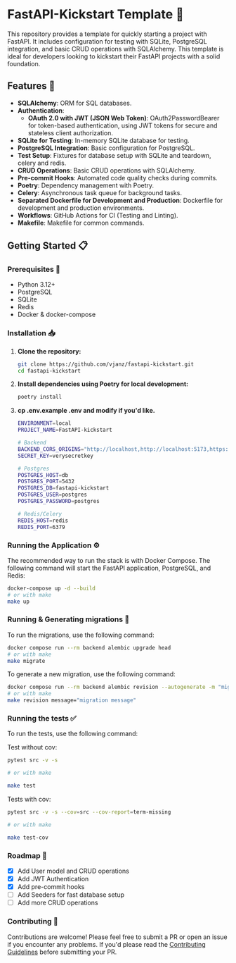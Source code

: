# FastAPI-Kickstart Template :rocket:

This repository provides a template for quickly starting a project with FastAPI. It includes configuration for testing with SQLite, PostgreSQL integration, and basic CRUD operations with SQLAlchemy. This template is ideal for developers looking to kickstart their FastAPI projects with a solid foundation.

## Features :mag_right:

- **SQLAlchemy**: ORM for SQL databases.
- **Authentication**:
  - **OAuth 2.0 with JWT (JSON Web Token)**: OAuth2PasswordBearer for token-based authentication, using JWT tokens for secure and stateless client authorization.
- **SQLite for Testing**: In-memory SQLite database for testing.
- **PostgreSQL Integration**: Basic configuration for PostgreSQL.
- **Test Setup**: Fixtures for database setup with SQLite and teardown, celery and redis.
- **CRUD Operations**: Basic CRUD operations with SQLAlchemy.
- **Pre-commit Hooks**: Automated code quality checks during commits.
- **Poetry**: Dependency management with Poetry.
- **Celery**: Asynchronous task queue for background tasks.
- **Separated Dockerfile for Development and Production**: Dockerfile for development and production environments.
- **Workflows**: GitHub Actions for CI (Testing and Linting).
- **Makefile**: Makefile for common commands.


## Getting Started :clipboard:

### Prerequisites :dart:

- Python 3.12+
- PostgreSQL
- SQLite
- Redis
- Docker & docker-compose

### Installation :inbox_tray:

1. **Clone the repository:**

    ```bash
    git clone https://github.com/vjanz/fastapi-kickstart.git
    cd fastapi-kickstart
    ```

2. **Install dependencies using Poetry for local development:**

    ```bash
    poetry install
    ```

3. **cp .env.example .env and modify if you'd like.**

    ```bash
    ENVIRONMENT=local
    PROJECT_NAME=FastAPI-kickstart

    # Backend
    BACKEND_CORS_ORIGINS="http://localhost,http://localhost:5173,https://localhost"
    SECRET_KEY=verysecretkey

    # Postgres
    POSTGRES_HOST=db
    POSTGRES_PORT=5432
    POSTGRES_DB=fastapi-kickstart
    POSTGRES_USER=postgres
    POSTGRES_PASSWORD=postgres

    # Redis/Celery
    REDIS_HOST=redis
    REDIS_PORT=6379
    ```

### Running the Application :gear:

The recommended way to run the stack is with Docker Compose. The following command will start the FastAPI application, PostgreSQL, and Redis:

```bash
docker-compose up -d --build
# or with make
make up
```

### Running & Generating migrations :arrows_counterclockwise:

To run the migrations, use the following command:
```bash
docker compose run --rm backend alembic upgrade head
# or with make
make migrate
```

To generate a new migration, use the following command:
```bash
docker compose run --rm backend alembic revision --autogenerate -m "migration message"
# or with make
make revision message="migration message"
```

### Running the tests :white_check_mark:
To run the tests, use the following command:

Test without cov:
```bash
pytest src -v -s

# or with make

make test
```

Tests with cov:
```bash
pytest src -v -s --cov=src --cov-report=term-missing

# or with make

make test-cov
```

### Roadmap :construction:

- [x] Add User model and CRUD operations
- [x] Add JWT Authentication
- [x] Add pre-commit hooks
- [ ] Add Seeders for fast database setup
- [ ] Add more CRUD operations

### Contributing :handshake:

Contributions are welcome! Please feel free to submit a PR or open an issue if you encounter any problems.
If you'd please read the [Contributing Guidelines](CONTRIBUTING.md) before submitting your PR.

